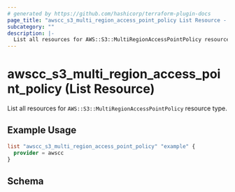```yaml
---
# generated by https://github.com/hashicorp/terraform-plugin-docs
page_title: "awscc_s3_multi_region_access_point_policy List Resource - terraform-provider-awscc"
subcategory: ""
description: |-
  List all resources for AWS::S3::MultiRegionAccessPointPolicy resource type.
---
```


# awscc_s3_multi_region_access_point_policy (List Resource)

List all resources for `AWS::S3::MultiRegionAccessPointPolicy` resource type.

## Example Usage

```terraform
list "awscc_s3_multi_region_access_point_policy" "example" {
  provider = awscc
}
```

<!-- schema generated by tfplugindocs -->
## Schema
